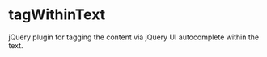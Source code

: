 tagWithinText
=============

jQuery plugin for tagging the content via jQuery UI autocomplete within the text.
